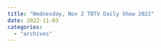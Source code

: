 ```yaml
---
title: "Wednesday, Nov 2 TBTV Daily Show 2022"
date: 2022-11-03
categories: 
  - "archives"
---
```



